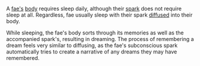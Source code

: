 A [fae's](<../Æther/Fae.md>) [body](<../Æther/Body.md>) requires sleep daily, although their [spark](<../Æther/Spark.md>) does not require sleep at all. Regardless, fae usually sleep with their spark [diffused](<../Æther/Diffusing.md>) into their body.

While sleeping, the fae's body sorts through its memories as well as the accompanied spark's, resulting in dreaming. The process of remembering a dream feels very similar to diffusing, as the fae's subconscious spark automatically tries to create a narrative of any dreams they may have remembered.